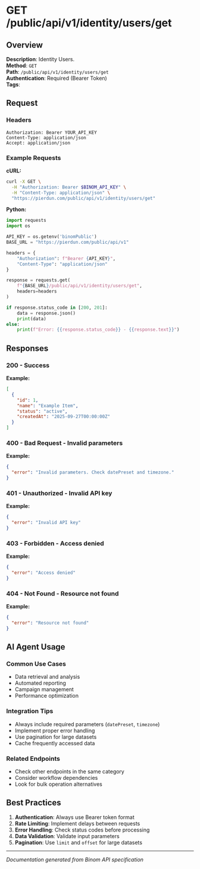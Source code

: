 # GET /public/api/v1/identity/users/get

## Overview

**Description**: Identity Users.  
**Method**: `GET`  
**Path**: `/public/api/v1/identity/users/get`  
**Authentication**: Required (Bearer Token)  
**Tags**: 

## Request

### Headers
```http
Authorization: Bearer YOUR_API_KEY
Content-Type: application/json
Accept: application/json
```

### Example Requests

**cURL:**
```bash
curl -X GET \
  -H "Authorization: Bearer $BINOM_API_KEY" \
  -H "Content-Type: application/json" \
  "https://pierdun.com/public/api/v1/identity/users/get"
```

**Python:**
```python
import requests
import os

API_KEY = os.getenv('binomPublic')
BASE_URL = "https://pierdun.com/public/api/v1"

headers = {
    "Authorization": f"Bearer {API_KEY}",
    "Content-Type": "application/json"
}

response = requests.get(
    f"{BASE_URL}/public/api/v1/identity/users/get",
    headers=headers
)

if response.status_code in [200, 201]:
    data = response.json()
    print(data)
else:
    print(f"Error: {{response.status_code}} - {{response.text}}")
```

## Responses

### 200 - Success

**Example:**
```json
[
  {
    "id": 1,
    "name": "Example Item",
    "status": "active",
    "createdAt": "2025-09-27T00:00:00Z"
  }
]
```

### 400 - Bad Request - Invalid parameters

**Example:**
```json
{
  "error": "Invalid parameters. Check datePreset and timezone."
}
```

### 401 - Unauthorized - Invalid API key

**Example:**
```json
{
  "error": "Invalid API key"
}
```

### 403 - Forbidden - Access denied

**Example:**
```json
{
  "error": "Access denied"
}
```

### 404 - Not Found - Resource not found

**Example:**
```json
{
  "error": "Resource not found"
}
```

## AI Agent Usage

### Common Use Cases
- Data retrieval and analysis
- Automated reporting
- Campaign management
- Performance optimization

### Integration Tips
- Always include required parameters (`datePreset`, `timezone`)
- Implement proper error handling
- Use pagination for large datasets
- Cache frequently accessed data

### Related Endpoints
- Check other endpoints in the same category
- Consider workflow dependencies
- Look for bulk operation alternatives

## Best Practices

1. **Authentication**: Always use Bearer token format
2. **Rate Limiting**: Implement delays between requests
3. **Error Handling**: Check status codes before processing
4. **Data Validation**: Validate input parameters
5. **Pagination**: Use `limit` and `offset` for large datasets

---

*Documentation generated from Binom API specification*
